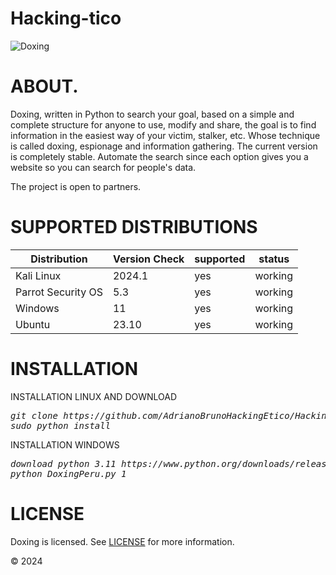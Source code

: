 # Hacking-tico

<img src="https://i.postimg.cc/4NwmzRqK/1.png" title="Doxing">

# ABOUT.
Doxing, written in Python to search your goal, based on a simple and complete structure for anyone to use, modify and share, the goal is to find information in the easiest way of your victim, stalker, etc. Whose technique is called doxing, espionage and information gathering. The current version is completely stable. Automate the search since each option gives you a website so you can search for people's data.

The project is open to partners.

# SUPPORTED DISTRIBUTIONS
|Distribution | Version Check | supported | status |
----------|-------|------|-------|
|Kali Linux|2024.1 | yes | working   |
|Parrot Security OS|5.3 |yes | working   |
|Windows|11 |yes | working   |
|Ubuntu|23.10 |yes | working   |

# INSTALLATION
INSTALLATION LINUX AND DOWNLOAD
<pre><i><n>git clone https://github.com/AdrianoBrunoHackingEtico/Hacking-tico.git
sudo python install
</pre></i></n>
INSTALLATION WINDOWS
<pre><i><n>download python 3.11 https://www.python.org/downloads/release/python-3110
python DoxingPeru.py 1
</pre></i></n>

# LICENSE
Doxing is licensed. 
See [LICENSE](https://github.com/AdrianoBrunoHackingEtico/Hacking-tico/blob/main/LICENSE) for more information.

© 2024
